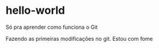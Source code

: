 # hello-world
Só pra aprender como funciona o Git


Fazendo as primeiras modificações no git. Estou com fome
